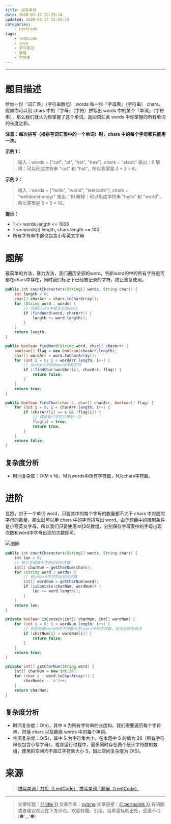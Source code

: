 ```yaml
---
title: 拼写单词
date: 2020-03-17 22:29:14
updated: 2020-03-17 22:29:14
categories:
    - LeetCode
tags:
    - leetcode
    - java
    - 学习笔记
    - 数组
    - 字符串
---
```

---

# 题目描述

给你一份『词汇表』（字符串数组） words 和一张『字母表』（字符串） chars。假如你可以用 chars 中的『字母』（字符）拼写出 words 中的某个『单词』（字符串），那么我们就认为你掌握了这个单词。返回词汇表 words 中你掌握的所有单词的长度之和。

**注意：每次拼写（指拼写词汇表中的一个单词）时，chars 中的每个字母都只能用一次。**

**示例 1：**
> 输入：words = ["cat", "bt", "hat", "tree"], chars = "atach"
> 输出：6
> 解释：可以形成字符串 "cat" 和 "hat"，所以答案是 3 + 3 = 6。

**示例 2：**
> 输入：words = ["hello", "world", "leetcode"], chars = "welldonehoneyr"
> 输出：10
> 解释：可以形成字符串 "hello" 和 "world"，所以答案是 5 + 5 = 10。

**提示：**
* 1 <= words.length <= 1000
* 1 <= words[i].length, chars.length <= 100
* 所有字符串中都仅包含小写英文字母

<!-- more -->

# 题解

最简单的方法，暴力方法，我们遍历全部的word，判断word的中的所有字符是否都在chars中存在，同时我们标记下已经被记录的字符，防止重复使用。

```java
public int countCharacters(String[] words, String chars) {
    int length = 0;
    char[] charArr = chars.toCharArray();
    for (String word : words) {
        // 判断chars中是否包含word
        if (findWord(word, charArr)) {
            length += word.length();
        }
    }
    return length;
}

public boolean findWord(String word, char[] charArr) {
    boolean[] flag = new boolean[charArr.length];
    char[] wordArr = word.toCharArray();
    for (int i = 0; i < wordArr.length; i++) {
        // 从chars中找到word中的字符
        if (!findChar(wordArr[i], charArr, flag)) {
            return false;
        }
    }
    return true;
}

public boolean findChar(char c, char[] charArr, boolean[] flag) {
    for (int i = 0; i < charArr.length; i++) {
        if (charArr[i] == c && !flag[i]) {
            // 保证每个字符只用到一次
            flag[i] = true;
            return true;
        }
    }
    return false;
}
```

## 复杂度分析

* 时间复杂度：Ο(M x N)，M为words中所有字符数，N为chars字符数。

# 进阶

显然，对于一个单词 word，只要其中的每个字母的数量都不大于 chars 中对应的字母的数量，那么就可以用 chars 中的字母拼写出 word。由于题目中的限制条件是小写英文字母，所以我们只要使用int[26]数组，分别保存字母表中的字母出现次数和word中字母出现的次数即可。

![图解](图解.gif)

```java
public int countCharacters(String[] words, String chars) {
    int len = 0;
    // 统计字母表中字符出现的次数
    int[] charNum = getCharNum(chars);
    for (String word : words) {
        // 统计word中字符出现的次数
        int[] wordNum = getCharNum(word);
        if (isContain(charNum, wordNum)) {
            len += word.length();
        }
    }
    return len;
}

private boolean isContain(int[] charNum, int[] wordNum) {
    for (int i = 0; i < wordNum.length; i++) {
        // 判断如果word中的字符数大于chars中的字符数，则无法拼写单词
        if (charNum[i] < wordNum[i]) {
            return false;
        }
    }
    return true;
}

private int[] getCharNum(String word) {
    int[] charNum = new int[26];
    for (char c : word.toCharArray()) {
        charNum[c - 'a']++;
    }
    return charNum;
}
```

## 复杂度分析

* 时间复杂度：Ο(n)，其中 n 为所有字符串的长度和。我们需要遍历每个字符串，包括 chars 以及数组 words 中的每个单词。
* 空间复杂度：Ο(S)，其中 S 为字符集大小，在本题中 S 的值为 26（所有字符串仅包含小写字母）。程序运行过程中，最多同时存在两个统计字符数的数组，使用的空间均不超过字符集大小 S，因此空间复杂度为 O(S)。

# 来源
> [拼写单词 | 力扣（LeetCode）][1]
> [拼写单词 | 题解（LeetCode）][2]

---

> 文章标题：<a href='{{ permalink }}' title='{{ title }}' >{{ title }}</a>
> 文章作者：[cylong](http://www.cylong.com/about/ "cylong")
> 文章链接：<a href='{{ permalink }}' title='{{ title }}' >{{ permalink }}</a>
> 有问题或者建议欢迎在下方评论。欢迎转载、引用，但希望标明出处，感激不尽(●'◡'●)

[1]: https://leetcode-cn.com/problems/find-words-that-can-be-formed-by-characters/ "二叉搜索树的第k大节点 | 力扣（LeetCode）"
[2]: https://leetcode-cn.com/problems/find-words-that-can-be-formed-by-characters/solution/tong-ji-zi-mu-chu-xian-de-ci-shu-shu-zu-ji-qiao-cj/ "二叉搜索树的第k大节点 | 题解（LeetCode）"
